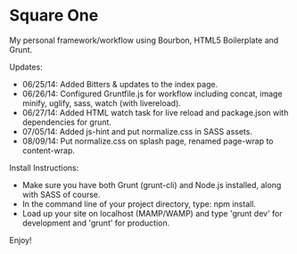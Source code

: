 Square One
==========

My personal framework/workflow using Bourbon, HTML5 Boilerplate and Grunt.

Updates:

* 06/25/14: Added Bitters & updates to the index page.
* 06/26/14: Configured Gruntfile.js for workflow including concat, image minify, uglify, sass, watch (with livereload).
* 06/27/14: Added HTML watch task for live reload and package.json with dependencies for grunt.
* 07/05/14: Added js-hint and put normalize.css in SASS assets.
* 08/09/14: Put normalize.css on splash page, renamed page-wrap to content-wrap.

Install Instructions:

* Make sure you have both Grunt (grunt-cli) and Node.js installed, along with SASS of course.
* In the command line of your project directory, type: npm install.
* Load up your site on localhost (MAMP/WAMP) and type 'grunt dev' for development and 'grunt' for production.

Enjoy!
